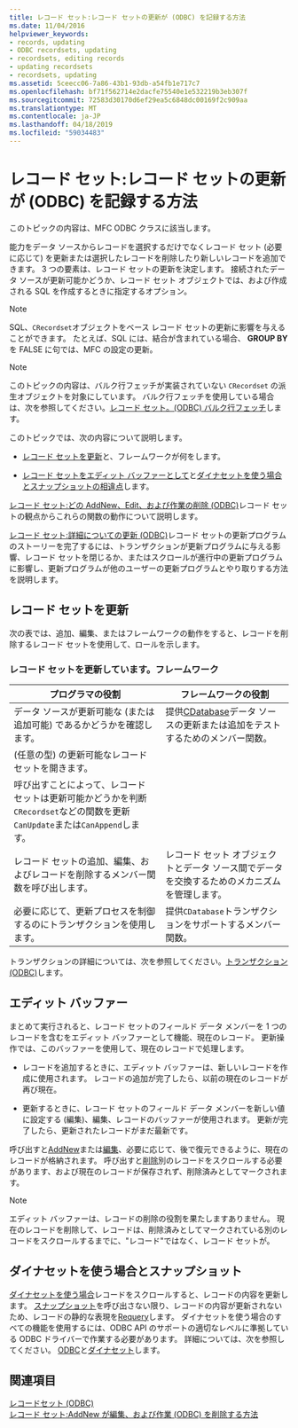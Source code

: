```yaml
---
title: レコード セット:レコード セットの更新が (ODBC) を記録する方法
ms.date: 11/04/2016
helpviewer_keywords:
- records, updating
- ODBC recordsets, updating
- recordsets, editing records
- updating recordsets
- recordsets, updating
ms.assetid: 5ceecc06-7a86-43b1-93db-a54fb1e717c7
ms.openlocfilehash: bf71f562714e2dacfe75540e1e532219b3eb307f
ms.sourcegitcommit: 72583d30170d6ef29ea5c6848dc00169f2c909aa
ms.translationtype: MT
ms.contentlocale: ja-JP
ms.lasthandoff: 04/18/2019
ms.locfileid: "59034483"
---
```

# <a name="recordset-how-recordsets-update-records-odbc"></a>レコード セット:レコード セットの更新が (ODBC) を記録する方法

このトピックの内容は、MFC ODBC クラスに該当します。

能力をデータ ソースからレコードを選択するだけでなくレコード セット (必要に応じて) を更新または選択したレコードを削除したり新しいレコードを追加できます。 3 つの要素は、レコード セットの更新を決定します。 接続されたデータ ソースが更新可能かどうか、レコード セット オブジェクトでは、および作成される SQL を作成するときに指定するオプション。

> [!NOTE]
>  SQL、`CRecordset`オブジェクトをベース レコード セットの更新に影響を与えることができます。 たとえば、SQL には、結合が含まれている場合、 **GROUP BY**を FALSE に句では、MFC の設定の更新。

> [!NOTE]
>  このトピックの内容は、バルク行フェッチが実装されていない `CRecordset` の派生オブジェクトを対象にしています。 バルク行フェッチを使用している場合は、次を参照してください。[レコード セット。(ODBC) バルク行フェッチ](../../data/odbc/recordset-fetching-records-in-bulk-odbc.md)します。

このトピックでは、次の内容について説明します。

- [レコード セットを更新](#_core_your_role_in_recordset_updating)と、フレームワークが何をします。

- [レコード セットをエディット バッファーとして](#_core_the_edit_buffer)と[ダイナセットを使う場合とスナップショットの相違点](#_core_dynasets_and_snapshots)します。

[レコード セット:どの AddNew、Edit、および作業の削除 (ODBC)](../../data/odbc/recordset-how-addnew-edit-and-delete-work-odbc.md)レコード セットの観点からこれらの関数の動作について説明します。

[レコード セット:詳細についての更新 (ODBC)](../../data/odbc/recordset-more-about-updates-odbc.md)レコード セットの更新プログラムのストーリーを完了するには、トランザクションが更新プログラムに与える影響、レコード セットを閉じるか、またはスクロールが進行中の更新プログラムに影響し、更新プログラムが他のユーザーの更新プログラムとやり取りする方法を説明します。

##  <a name="_core_your_role_in_recordset_updating"></a> レコード セットを更新

次の表では、追加、編集、またはフレームワークの動作をすると、レコードを削除するレコード セットを使用して、ロールを示します。

### <a name="recordset-updating-you-and-the-framework"></a>レコード セットを更新しています。フレームワーク

|プログラマの役割|フレームワークの役割|
|---------|-------------------|
|データ ソースが更新可能な (または追加可能) であるかどうかを確認します。|提供[CDatabase](../../mfc/reference/cdatabase-class.md)データ ソースの更新または追加をテストするためのメンバー関数。|
|(任意の型) の更新可能なレコード セットを開きます。||
|呼び出すことによって、レコード セットは更新可能かどうかを判断`CRecordset`などの関数を更新`CanUpdate`または`CanAppend`します。||
|レコード セットの追加、編集、およびレコードを削除するメンバー関数を呼び出します。|レコード セット オブジェクトとデータ ソース間でデータを交換するためのメカニズムを管理します。|
|必要に応じて、更新プロセスを制御するのにトランザクションを使用します。|提供`CDatabase`トランザクションをサポートするメンバー関数。|

トランザクションの詳細については、次を参照してください。[トランザクション (ODBC)](../../data/odbc/transaction-odbc.md)します。

##  <a name="_core_the_edit_buffer"></a> エディット バッファー

まとめて実行されると、レコード セットのフィールド データ メンバーを 1 つのレコードを含むをエディット バッファーとして機能、現在のレコード。 更新操作では、このバッファーを使用して、現在のレコードで処理します。

- レコードを追加するときに、エディット バッファーは、新しいレコードを作成に使用されます。 レコードの追加が完了したら、以前の現在のレコードが再び現在。

- 更新するときに、レコード セットのフィールド データ メンバーを新しい値に設定する (編集)、編集、レコードのバッファーが使用されます。 更新が完了したら、更新されたレコードがまだ最新です。

呼び出すと[AddNew](../../mfc/reference/crecordset-class.md#addnew)または[編集](../../mfc/reference/crecordset-class.md#edit)、必要に応じて、後で復元できるように、現在のレコードが格納されます。 呼び出すと[削除](../../mfc/reference/crecordset-class.md#delete)別のレコードをスクロールする必要があります、および現在のレコードが保存されず、削除済みとしてマークされます。

> [!NOTE]
>  エディット バッファーは、レコードの削除の役割を果たしますありません。 現在のレコードを削除して、レコードは、削除済みとしてマークされている別のレコードをスクロールするまでに、"レコード"ではなく、レコード セットが。

##  <a name="_core_dynasets_and_snapshots"></a> ダイナセットを使う場合とスナップショット

[ダイナセットを使う場合](../../data/odbc/dynaset.md)レコードをスクロールすると、レコードの内容を更新します。 [スナップショット](../../data/odbc/snapshot.md)を呼び出さない限り、レコードの内容が更新されないため、レコードの静的な表現を[Requery](../../mfc/reference/crecordset-class.md#requery)します。 ダイナセットを使う場合のすべての機能を使用するには、ODBC API のサポートの適切なレベルに準拠している ODBC ドライバーで作業する必要があります。 詳細については、次を参照してください。 [ODBC](../../data/odbc/odbc-basics.md)と[ダイナセット](../../data/odbc/dynaset.md)します。

## <a name="see-also"></a>関連項目

[レコードセット (ODBC)](../../data/odbc/recordset-odbc.md)<br/>
[レコード セット:AddNew が編集、および作業 (ODBC) を削除する方法](../../data/odbc/recordset-how-addnew-edit-and-delete-work-odbc.md)